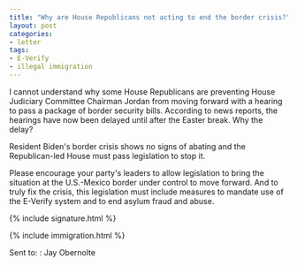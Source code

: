```yaml
---
title: "Why are House Republicans not acting to end the border crisis?"
layout: post
categories:
- letter
tags:
- E-Verify
- illegal immigration
---
```


I cannot understand why some House Republicans are preventing House Judiciary Committee Chairman Jordan from moving forward with a hearing to pass a package of border security bills. According to news reports, the hearings have now been delayed until after the Easter break. Why the delay?

Resident Biden's border crisis shows no signs of abating and the Republican-led House must pass legislation to stop it.

Please encourage your party's leaders to allow legislation to bring the situation at the U.S.-Mexico border under control to move forward. And to truly fix the crisis, this legislation must include measures to mandate use of the E-Verify system and to end asylum fraud and abuse.

{% include signature.html %}

{% include immigration.html %}

Sent to:
: Jay Obernolte
